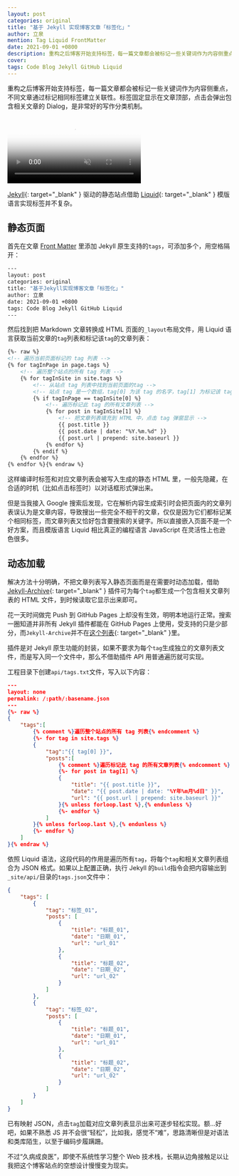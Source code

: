```yaml
---
layout: post
categories: original
title: "基于 Jekyll 实现博客文章「标签化」"
author: 立泉
mention: Tag Liquid FrontMatter
date: 2021-09-01 +0800
description: 重构之后博客开始支持标签，每一篇文章都会被标记一些关键词作为内容侧重点，不同文章通过标记相同标签建立关联性。标签固定显示在文章顶部，点击会弹出包含相关文章的 Dialog，是非常好的写作分类机制。
cover: 
tags: Code Blog Jekyll GitHub Liquid
---
```


重构之后博客开始支持标签，每一篇文章都会被标记一些关键词作为内容侧重点，不同文章通过标记相同标签建立关联性。标签固定显示在文章顶部，点击会弹出包含相关文章的 Dialog，是非常好的写作分类机制。

<video playsinline controls autoplay muted loop preload="none" poster="https://apqx.oss-cn-hangzhou.aliyuncs.com/blog/original/20210901/tags_poster.webp" style="aspect-ratio: 3360/2100 auto;">
    <source src="https://apqx.oss-cn-hangzhou.aliyuncs.com/blog/original/20210901/tags_h265.mp4" type='video/mp4; codecs="hvc1.1.6.L123.90"' />
    <source src="https://apqx.oss-cn-hangzhou.aliyuncs.com/blog/original/20210901/tags_av1.mp4" type='video/mp4; codecs="av01.0.09M.08"' />
    <source src="https://apqx.oss-cn-hangzhou.aliyuncs.com/blog/original/20210901/tags_h264.mp4" type='video/mp4' />
</video>

[Jekyll](https://jekyllrb.com){: target="_blank" } 驱动的静态站点借助 [Liquid](https://shopify.github.io/liquid/){: target="_blank" } 模版语言实现标签并不复杂。

## 静态页面

首先在文章 [Front Matter](https://jekyllrb.com/docs/front-matter/) 里添加 Jekyll 原生支持的`tags`，可添加多个，用空格隔开：

```sh
---
layout: post
categories: original
title: "基于Jekyll实现博客文章「标签化」"
author: 立泉
date: 2021-09-01 +0800
tags: Code Blog Jekyll GitHub Liquid
---
```

然后找到把 Markdown 文章转换成 HTML 页面的`_layout`布局文件，用 Liquid 语言获取当前文章的`tag`列表和标记该`tag`的文章列表：

```html
{%- raw %}
<!-- 遍历当前页面标记的 tag 列表 -->
{% for tagInPage in page.tags %}
    <!-- 遍历整个站点的所有 tag 列表 -->
    {% for tagInSite in site.tags %}
        <!-- 从站点 tag 列表中找到当前页面的tag -->
        <!-- 站点 tag 是一个数组，tag[0] 为该 tag 的名字，tag[1] 为标记该 tag 的所有文章列表 -->
        {% if tagInPage == tagInSite[0] %}
            <!-- 遍历标记此 tag 的所有文章列表 -->
            {% for post in tagInSite[1] %}
                <!-- 把文章列表填充到 HTML 中，点击 tag 弹窗显示 -->
                {{ post.title }}
                {{ post.date | date: "%Y.%m.%d" }}
                {{ post.url | prepend: site.baseurl }}
            {% endfor %}
        {% endif %}
    {% endfor %}
{% endfor %}{% endraw %}
```

这样编译时标签和对应文章列表会被写入生成的静态 HTML 里，一般先隐藏，在合适的时机（比如点击标签时）以对话框形式弹出来。

但是当我接入 Google 搜索后发现，它在解析内容生成索引时会把页面内的文章列表误认为是文章内容，导致搜出一些完全不相干的文章，仅仅是因为它们都标记某个相同标签，而文章列表又恰好包含要搜索的关键字。所以直接嵌入页面不是一个好方案，而且模版语言 Liquid 相比真正的编程语言 JavaScript 在灵活性上也逊色很多。

## 动态加载

解决方法十分明确，不把文章列表写入静态页面而是在需要时动态加载，借助 [Jekyll-Archive](https://github.com/jekyll/jekyll-archives){: target="_blank" } 插件可为每个`tag`都生成一个包含相关文章列表的 HTML 文件，到时候读取它显示出来即可。

花一天时间做完 Push 到 GitHub Pages 上却没有生效，明明本地运行正常。搜索一圈知道并非所有 Jekyll 插件都能在 GitHub Pages 上使用，受支持的只是少部分，而`Jekyll-Archive`并不在[这个列表](https://pages.github.com/versions/){: target="_blank" }里。

插件是对 Jekyll 原生功能的封装，如果不要求为每个`tag`生成独立的文章列表文件，而是写入同一个文件中，那么不借助插件 API 用普通遍历就可实现。

工程目录下创建`api/tags.txt`文件，写入以下内容：

```json
---
layout: none
permalink: /:path/:basename.json
---
{%- raw %}
{
    "tags":[
        {% comment %}遍历整个站点的所有 tag 列表{% endcomment %}
        {%- for tag in site.tags %}
        {
            "tag":"{{ tag[0] }}",
            "posts":[
                {% comment %}遍历标记此 tag 的所有文章列表{% endcomment %}
                {%- for post in tag[1] %}
                {
                    "title": "{{ post.title }}",
                    "date": "{{ post.date | date: "%Y年%m月%d日" }}",
                    "url": "{{ post.url | prepend: site.baseurl }}"
                }{% unless forloop.last %},{% endunless %}
                {%- endfor %}
            ]
        }{% unless forloop.last %},{% endunless %}
        {%- endfor %}
    ]
}{% endraw %}
```

依照 Liquid 语法，这段代码的作用是遍历所有`tag`，将每个`tag`和相关文章列表组合为 JSON 格式。如果以上配置正确，执行 Jekyll 的`build`指令会把内容输出到`_site/api/`目录的`tags.json`文件中：

```json
{
    "tags": [
        {
            "tag": "标签_01",
            "posts": [
                {
                    "title": "标题_01",
                    "date": "日期_01",
                    "url": "url_01"
                },
                {
                    "title": "标题_02",
                    "date": "日期_02",
                    "url": "url_02"
                }
            ]
        },
        {
            "tag": "标签_02",
            "posts": [
                {
                    "title": "标题_01",
                    "date": "日期_01",
                    "url": "url_01"
                },
                {
                    "title": "标题_02",
                    "date": "日期_02",
                    "url": "url_02"
                }
            ]
        }
    ]
}
```

已有映射 JSON，点击`tag`加载对应文章列表显示出来可逐步轻松实现。额...好吧，如果不熟悉 JS 并不会很“轻松”，比如我，感觉不“难”，思路清晰但是对语法和类库陌生，以至于编码步履蹒跚。

不过“久病成良医”，即使不系统性学习整个 Web 技术栈，长期从边角接触足以让我把这个博客站点的空想设计慢慢变为现实。